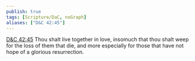 ```yaml
---
publish: true
tags: [Scripture/DaC, noGraph]
aliases: ["D&C 42:45"]
---
```

[D&C 42:45](https://churchofjesuschrist.org/study/scriptures/dc-testament/dc/42?lang=eng&id=p45#p45) Thou shalt live together in love, insomuch that thou shalt weep for the loss of them that die, and more especially for those that have not hope of a glorious resurrection.
